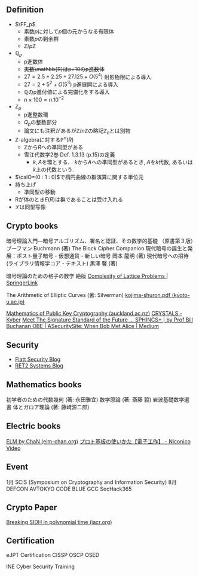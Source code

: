 $$
\newcommand{\calO}{\mathcal{O}}
\newcommand{\FF}{\mathbb{F}}
\newcommand{\tE}{\tilde{E}}
\newcommand{\ZZ}{\mathbb{Z}}
\newcommand{\QQ}{\mathbb{Q}}
\DeclareMathOperator{\Ker}{Ker}
\DeclareMathOperator{\ord}{ord}
$$
## Definition
- $\FF_p$
    - 素数$p$に対して$p$個の元からなる有限体
    - 素数$p$の剰余群
    - $\mathbb{Z}/p\mathbb{Z}$
- $\mathbb{Q}_p$
    - p進数体
    - ~~実数\mathbb{R}はp=10のp進数体~~
    - $27=2.5+2.25 + 27.125 + O(5^4)$ 射影極限による導入
    - $27 = 2 + 5^2 + O(5^3)$ p進展開による導入
    - $\mathbb{Q}$のp進付値による完備化をする導入
    - $n\times 100 = n.10^{-2}$
- $\mathbb{Z}_p$
    - p進整数環
    - $Q_p$の整数部分
    - 論文にも注釈があるが$\mathbb{Z}/n\mathbb{Z}$の略記$\mathbb{Z}_n$とは別物
- $\mathbb{Z}\text{-algebra}$に対する$\mathbb{P}^n(R)$
    - $\mathbb{Z}$から$R$への凖同型がある
    - 雪江代数学2巻 Def. 1.3.13 (p.15)の定義
      + $k, A$を環とする.　$k$から$A$への準同型があるとき, $A$を$k$代数, あるいは$k$上の代数という. 
- $\calO=(0 : 1 : 0)$で楕円曲線の群演算に関する単位元
- 持ち上げ
    - 準同型の移動
- Rが体のとき$E(R)$は群であることは受け入れる
- $\mathscr{L}$は同型写像

## Crypto books
暗号理論入門―暗号アルゴリズム、署名と認証、その数学的基礎 （原書第３版）ブーフマン Buchmann (著)
The Block Cipher Companion
現代暗号の誕生と発展：ポスト量子暗号・仮想通貨・新しい暗号 岡本 龍明 (著)
現代暗号への招待 (ライブラリ情報学コア・テキスト) 黒澤 馨 (著)

暗号理論のための格子の数学 絶版 
[Complexity of Lattice Problems | SpringerLink](https://link.springer.com/book/10.1007/978-1-4615-0897-7)

The Arithmetic of Elliptic Curves (著: Silverman)
[kojima-shuron.pdf (kyoto-u.ac.jp)](https://www.math.kyoto-u.ac.jp/~yukie/kojima-shuron.pdf)

[Mathematics of Public Key Cryptography (auckland.ac.nz)](https://www.math.auckland.ac.nz/~sgal018/crypto-book/crypto-book.html)
[CRYSTALS - Kyber](https://eprint.iacr.org/2017/634.pdf)
[Meet The Signature Standard of the Future … SPHINCS+ | by Prof Bill Buchanan OBE | ASecuritySite: When Bob Met Alice | Medium](https://medium.com/asecuritysite-when-bob-met-alice/meet-the-standard-of-the-future-sphincs-ee2b9e4c7b5e)

## Security
- [Flatt Security Blog](https://blog.flatt.tech/)
- [RET2 Systems Blog](https://blog.ret2.io/)

## Mathematics books
初学者のための代数幾何 (著: 永田雅宜)
数学原論 (著: 斎藤 毅)
岩波基礎数学選書 体とガロア理論 (著: 藤﨑源二郎)

## Electric books
[ELM by ChaN (elm-chan.org)](http://elm-chan.org/)
[プロト基板の使いかた【電子工作】 - Niconico Video](https://www.nicovideo.jp/watch/sm22265444)

## Event
1月 SCIS (Symposium on Cryptography and Information Security)
8月 DEFCON AVTOKYO
CODE BLUE
GCC
SecHack365

## Crypto Paper
[Breaking SIDH in polynomial time (iacr.org)](https://eprint.iacr.org/2022/1038)

## Certification
eJPT Certification
CISSP
OSCP
OSED

INE Cyber Security Training